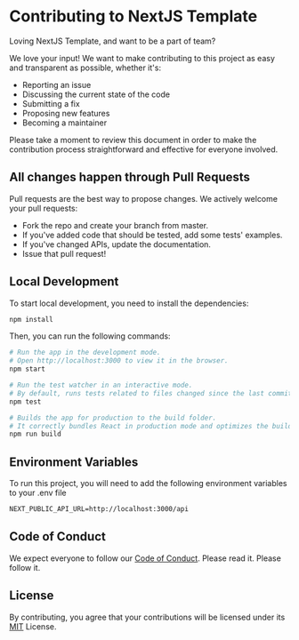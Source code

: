 # Contributing to NextJS Template

Loving NextJS Template, and want to be a part of team?

We love your input! We want to make contributing to this project as easy and transparent as possible, whether it's:

- Reporting an issue
- Discussing the current state of the code
- Submitting a fix
- Proposing new features
- Becoming a maintainer

Please take a moment to review this document in order to make the contribution process straightforward and effective for everyone involved.

## All changes happen through Pull Requests

Pull requests are the best way to propose changes. We actively welcome your pull requests:

- Fork the repo and create your branch from master.
- If you've added code that should be tested, add some tests' examples.
- If you've changed APIs, update the documentation.
- Issue that pull request!

## Local Development

To start local development, you need to install the dependencies:

```bash
npm install
```

Then, you can run the following commands:

```bash
# Run the app in the development mode.
# Open http://localhost:3000 to view it in the browser.
npm start

# Run the test watcher in an interactive mode.
# By default, runs tests related to files changed since the last commit.
npm test

# Builds the app for production to the build folder.
# It correctly bundles React in production mode and optimizes the build for the best performance.
npm run build
```

## Environment Variables

To run this project, you will need to add the following environment variables to your .env file

```md
NEXT_PUBLIC_API_URL=http://localhost:3000/api
```

## Code of Conduct

We expect everyone to follow our [Code of Conduct](./CODE_OF_CONDUCT.md). Please read it. Please follow it.

## License

By contributing, you agree that your contributions will be licensed under its [MIT](./LICENSE) License.

